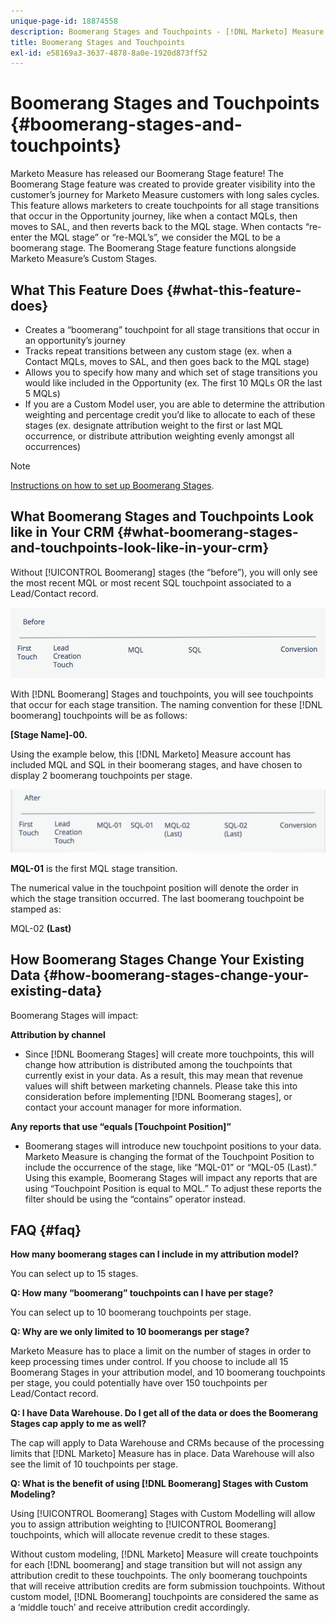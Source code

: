 ```yaml
---
unique-page-id: 18874558
description: Boomerang Stages and Touchpoints - [!DNL Marketo] Measure - Product Documentation
title: Boomerang Stages and Touchpoints
exl-id: e58169a3-3637-4878-8a0e-1920d873ff52
---
```

# Boomerang Stages and Touchpoints {#boomerang-stages-and-touchpoints}

Marketo Measure has released our Boomerang Stage feature! The Boomerang Stage feature was created to provide greater visibility into the customer’s journey for Marketo Measure customers with long sales cycles. This feature allows marketers to create touchpoints for all stage transitions that occur in the Opportunity journey, like when a contact MQLs, then moves to SAL, and then reverts back to the MQL stage. When contacts “re-enter the MQL stage” or “re-MQL’s”, we consider the MQL to be a boomerang stage. The Boomerang Stage feature functions alongside Marketo Measure’s Custom Stages.

## What This Feature Does {#what-this-feature-does}

* Creates a “boomerang” touchpoint for all stage transitions that occur in an opportunity’s journey
* Tracks repeat transitions between any custom stage (ex. when a Contact MQLs, moves to SAL, and then goes back to the MQL stage)
* Allows you to specify how many and which set of stage transitions you would like included in the Opportunity (ex. The first 10 MQLs OR the last 5 MQLs)
* If you are a Custom Model user, you are able to determine the attribution weighting and percentage credit you’d like to allocate to each of these stages (ex. designate attribution weight to the first or last MQL occurrence, or distribute attribution weighting evenly amongst all occurrences)

>[!NOTE]
>
>[Instructions on how to set up Boomerang Stages](/help/advanced-marketo-measure-features/boomerang/setting-up-boomerang-stages.md).

## What Boomerang Stages and Touchpoints Look like in Your CRM {#what-boomerang-stages-and-touchpoints-look-like-in-your-crm}

Without [!UICONTROL Boomerang] stages (the “before”), you will only see the most recent MQL or most recent SQL touchpoint associated to a Lead/Contact record.

![](assets/1.png)

With [!DNL Boomerang] Stages and touchpoints, you will see touchpoints that occur for each stage transition. The naming convention for these [!DNL boomerang] touchpoints will be as follows:

**[Stage Name]-00.**

Using the example below, this [!DNL Marketo] Measure account has included MQL and SQL in their boomerang stages, and have chosen to display 2 boomerang touchpoints per stage.

![](assets/2.png)

**MQL-01** is the first MQL stage transition.

The numerical value in the touchpoint position will denote the order in which the stage transition occurred. The last boomerang touchpoint be stamped as:

MQL-02 **(Last)**

## How Boomerang Stages Change Your Existing Data {#how-boomerang-stages-change-your-existing-data}

Boomerang Stages will impact:

**Attribution by channel**

* Since [!DNL Boomerang Stages] will create more touchpoints, this will change how attribution is distributed among the touchpoints that currently exist in your data. As a result, this may mean that revenue values will shift between marketing channels. Please take this into consideration before implementing [!DNL Boomerang stages], or contact your account manager for more information.

**Any reports that use “equals [Touchpoint Position]”**

* Boomerang stages will introduce new touchpoint positions to your data. Marketo Measure is changing the format of the Touchpoint Position to include the occurrence of the stage, like “MQL-01” or “MQL-05 (Last).” Using this example, Boomerang Stages will impact any reports that are using “Touchpoint Position is equal to MQL.” To adjust these reports the filter should be using the “contains” operator instead.

## FAQ {#faq}

**How many boomerang stages can I include in my attribution model?**

You can select up to 15 stages.

**Q: How many “boomerang” touchpoints can I have per stage?**

You can select up to 10 boomerang touchpoints per stage.

**Q: Why are we only limited to 10 boomerangs per stage?**

Marketo Measure has to place a limit on the number of stages in order to keep processing times under control. If you choose to include all 15 Boomerang Stages in your attribution model, and 10 boomerang touchpoints per stage, you could potentially have over 150 touchpoints per Lead/Contact record.

**Q: I have Data Warehouse. Do I get all of the data or does the Boomerang Stages cap apply to me as well?**

The cap will apply to Data Warehouse and CRMs because of the processing limits that [!DNL Marketo] Measure has in place. Data Warehouse will also see the limit of 10 touchpoints per stage.

**Q: What is the benefit of using [!DNL Boomerang] Stages with Custom Modeling?**

Using [!UICONTROL Boomerang] Stages with Custom Modelling will allow you to assign attribution weighting to [!UICONTROL Boomerang] touchpoints, which will allocate revenue credit to these stages.

Without custom modeling, [!DNL Marketo] Measure will create touchpoints for each [!DNL boomerang] and stage transition but will not assign any attribution credit to these touchpoints. The only boomerang touchpoints that will receive attribution credits are form submission touchpoints. Without custom model, [!DNL Boomerang] touchpoints are considered the same as a ‘middle touch’ and receive attribution credit accordingly.
